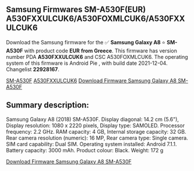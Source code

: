 <h2>Samsung Firmwares SM-A530F(EUR) A530FXXULCUK6/A530FOXMLCUK6/A530FXXULCUK6</h2>
Download the Samsung firmware for the ✅ <strong>Samsung Galaxy A8 </strong> ⭐ <strong>SM-A530F</strong> with product code <strong>EUR</strong> <strong> from Greece</strong>. This firmware has version number PDA <strong>A530FXXULCUK6</strong> and CSC A530FOXMLCUK6. The operating system of this firmware is Android Pie , with build date 2021-12-04. Changelist <strong>22928167</strong>.


[SM-A530F](https://samfirm.shop/samsung/model/SM-A530F)
[A530FXXULCUK6](https://samfirm.shop/samsung/pda/A530FXXULCUK6)
[Download Firmware Samsung Galaxy A8 SM-A530F](https://samfirm.shop/samsung/firmware/480343)
<h2>Summary description:</h2>
<p>Samsung Galaxy A8 (2018) SM-A530F. Display diagonal: 14.2 cm (5.6"), Display resolution: 1080 x 2220 pixels, Display type: SAMOLED. Processor frequency: 2.2 GHz. RAM capacity: 4 GB, Internal storage capacity: 32 GB. Rear camera resolution (numeric): 16 MP, Rear camera type: Single camera. SIM card capability: Dual SIM. Operating system installed: Android 7.1.1. Battery capacity: 3000 mAh. Product colour: Black. Weight: 172 g</p>


[Download Firmware Samsung Galaxy A8 SM-A530F](https://samfirm.shop/samsung/firmware/480343)
